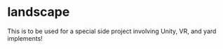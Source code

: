 # landscape

This is to be used for a special side project involving Unity, VR, and yard implements!
